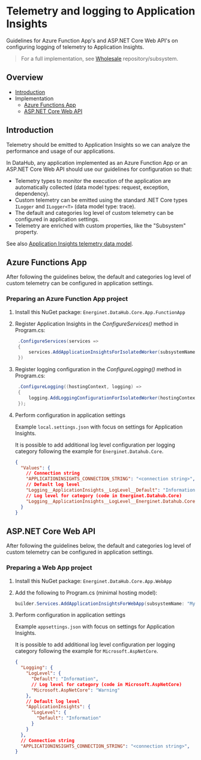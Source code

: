 # Telemetry and logging to Application Insights

Guidelines for Azure Function App's and ASP.NET Core Web API's on configuring logging of telemetry to Application Insights.

> For a full implementation, see [Wholesale](https://github.com/Energinet-DataHub/opengeh-wholesale) repository/subsystem.

## Overview

- [Introduction](#introduction)
- Implementation
    - [Azure Functions App](#azure-functions-app)
    - [ASP.NET Core Web API](#aspnet-core-web-api)

## Introduction

Telemetry should be emitted to Application Insights so we can analyze the performance and usage of our applications.

In DataHub, any application implemented as an Azure Function App or an ASP.NET Core Web API should use our guidelines for configuration so that:

- Telemetry types to monitor the execution of the application are automatically collected (data model types: request, exception, dependency).
- Custom telemetry can be emitted using the standard .NET Core types `ILogger` and `ILogger<T>` (data model type: trace).
- The default and categories log level of custom telemetry can be configured in application settings.
- Telemetry are enriched with custom properties, like the "Subsystem" property.

See also [Application Insights telemetry data model](https://learn.microsoft.com/en-us/azure/azure-monitor/app/data-model-complete).

## Azure Functions App

After following the guidelines below, the default and categories log level of custom telemetry can be configured in application settings.

### Preparing an Azure Function App project

1) Install this NuGet package:
   `Energinet.DataHub.Core.App.FunctionApp`

1) Register Application Insights in the _ConfigureServices()_ method in Program.cs:

   ```cs
    .ConfigureServices(services =>
    {
        services.AddApplicationInsightsForIsolatedWorker(subsystemName: "MySubsystem");
    })
   ```

1) Register logging configuration in the _ConfigureLogging()_ method in Program.cs:

   ```cs
    .ConfigureLogging((hostingContext, logging) =>
    {
        logging.AddLoggingConfigurationForIsolatedWorker(hostingContext);
    });
   ```

1) Perform configuration in application settings

   Example `local.settings.json` with focus on settings for Application Insights.

   It is possible to add additional log level configuration per logging category following the example for `Energinet.Datahub.Core`.

   ```json
   {
     "Values": {
       // Connection string
       "APPLICATIONINSIGHTS_CONNECTION_STRING": "<connection string>",
       // Default log level
       "Logging__ApplicationInsights__LogLevel__Default": "Information",
       // Log level for category (code in Energinet.Datahub.Core)
       "Logging__ApplicationInsights__LogLevel__Energinet.Datahub.Core": "Information",
     }
   }
   ```

## ASP.NET Core Web API

After following the guidelines below, the default and categories log level of custom telemetry can be configured in application settings.

### Preparing a Web App project

1) Install this NuGet package:
   `Energinet.DataHub.Core.App.WebApp`

1) Add the following to Program.cs (minimal hosting model):

   ```cs
   builder.Services.AddApplicationInsightsForWebApp(subsystemName: "MySubsystem");
   ```

1) Perform configuration in application settings

   Example `appsettings.json` with focus on settings for Application Insights.

   It is possible to add additional log level configuration per logging category following the example for `Microsoft.AspNetCore`.

   ```json
   {
     "Logging": {
       "LogLevel": {
         "Default": "Information",
         // Log level for category (code in Microsoft.AspNetCore)
         "Microsoft.AspNetCore": "Warning"
       },
       // Default log level
       "ApplicationInsights": {
         "LogLevel": {
           "Default": "Information"
         }
       }
     },
     // Connection string
     "APPLICATIONINSIGHTS_CONNECTION_STRING": "<connection string>",
   }
   ```
